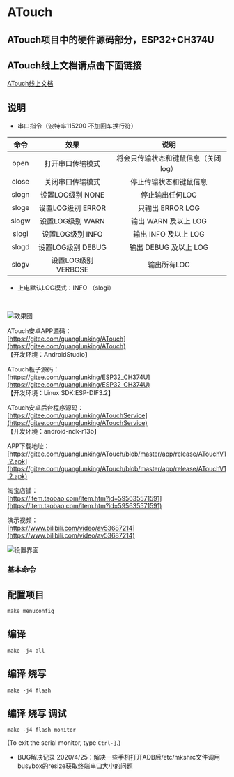 # ATouch

## ATouch项目中的硬件源码部分，ESP32+CH374U  

## **ATouch线上文档请点击下面链接** 

[ATouch线上文档](http://guanglundz.com/atouch)  

## 说明

* 串口指令（波特率115200 不加回车换行符）


| 命令 | 效果 | 说明 |
|:-----:|:-----:|:-----:|
| open | 打开串口传输模式 | 将会只传输状态和键鼠信息（关闭log） |
| close | 关闭串口传输模式 | 停止传输状态和键鼠信息 |
| slogn | 设置LOG级别 NONE | 停止输出任何LOG |
| sloge | 设置LOG级别 ERROR | 只输出 ERROR LOG |
| slogw | 设置LOG级别 WARN | 输出 WARN 及以上 LOG |
| slogi | 设置LOG级别 INFO | 输出 INFO 及以上 LOG |
| slogd | 设置LOG级别 DEBUG | 输出 DEBUG 及以上 LOG |
| slogv | 设置LOG级别 VERBOSE |  输出所有LOG |

* 上电默认LOG模式：INFO （slogi）  

<br/>

![效果图](https://images.gitee.com/uploads/images/2020/0408/110002_b982beff_683968.png "atouch2.png")


ATouch安卓APP源码：  
[https://gitee.com/guanglunking/ATouch](https://gitee.com/guanglunking/ATouch)  
【开发环境：AndroidStudio】

ATouch板子源码：  
[https://gitee.com/guanglunking/ESP32_CH374U](https://gitee.com/guanglunking/ESP32_CH374U)  
【开发环境：Linux SDK:ESP-DIF3.2】

ATouch安卓后台程序源码：   
[https://gitee.com/guanglunking/ATouchService](https://gitee.com/guanglunking/ATouchService)   
【开发环境：android-ndk-r13b】

APP下载地址：   
[https://gitee.com/guanglunking/ATouch/blob/master/app/release/ATouchV1.2.apk](https://gitee.com/guanglunking/ATouch/blob/master/app/release/ATouchV1.2.apk)


淘宝店铺：  
[https://item.taobao.com/item.htm?id=595635571591](https://item.taobao.com/item.htm?id=595635571591)  

演示视频：  
[https://www.bilibili.com/video/av53687214](https://www.bilibili.com/video/av53687214)  

![设置界面](https://images.gitee.com/uploads/images/2020/0408/110030_b23d7f55_683968.png "atouch3.png")

### 基本命令

## 配置项目

`make menuconfig`

## 编译

`make -j4 all`

## 编译 烧写

`make -j4 flash`

## 编译 烧写 调试
`make -j4 flash monitor`

(To exit the serial monitor, type ``Ctrl-]``.)

* BUG解决记录
2020/4/25：解决一些手机打开ADB后/etc/mkshrc文件调用busybox的resize获取终端串口大小的问题